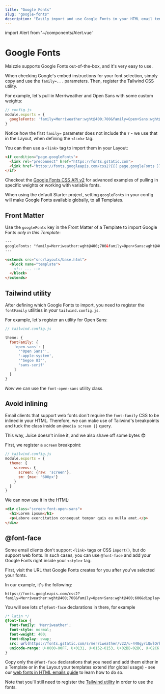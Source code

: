 ```yaml
---
title: "Google Fonts"
slug: "google-fonts"
description: "Easily import and use Google Fonts in your HTML email templates"
---
```


import Alert from '~/components/Alert.vue'

# Google Fonts

Maizzle supports Google Fonts out-of-the-box, and it's very easy to use. 

When checking Google's embed instructions for your font selection, simply copy and use the `family=...` parameters. Then, register the Tailwind CSS utility.

For example, let's pull in Merriweather and Open Sans with some custom weights:

```js
// config.js
module.exports = {
  googleFonts: 'family=Merriweather:wght@400;700&family=Open+Sans:wght@400;600'
}
```

Notice how the first `family=` parameter does not include the `?` - we use that in the Layout, when defining the `<link>` tag.

You can then use a `<link>` tag to import them in your Layout:

```html
<if condition="page.googleFonts">
  <link rel="preconnect" href="https://fonts.gstatic.com">
  <link href="https://fonts.googleapis.com/css2?{{{ page.googleFonts }}}&display=swap" rel="stylesheet" media="screen">
</if>
```

Checkout the [Google Fonts CSS API v2](https://developers.google.com/fonts/docs/css2) for advanced examples of pulling in specific weights or working with variable fonts.

<alert>When using the default Starter project, setting <code>googleFonts</code> in your config will make Google Fonts available globally, to all Templates.</alert>


## Front Matter

Use the `googleFonts` key in the Front Matter of a Template to import Google Fonts _only in this Template_:

```html
---
googleFonts: "family=Merriweather:wght@400;700&family=Open+Sans:wght@400;600"
---

<extends src="src/layouts/base.html">
  <block name="template">
    <!-- ... -->
  </block>
</extends>
```

## Tailwind utility

After defining which Google Fonts to import, you need to register the `fontFamily` utilities in your `tailwind.config.js`.

For example, let's register an utility for Open Sans:

```js
// tailwind.config.js

theme: {
  fontFamily: {
    'open-sans': [
      '"Open Sans"',
      '-apple-system',
      '"Segoe UI"',
      'sans-serif'
    ]
  }
}
```

_Now_ we can use the `font-open-sans` utility class.

## Avoid inlining

Email clients that support web fonts don't require the `font-family` CSS to be inlined in your HTML. 
Therefore, we can make use of Tailwind's breakpoints and tuck the class inside an `@media screen {}` query. 

This way, Juice doesn't inline it, and we also shave off some bytes 😎

First, we register a `screen` breakpoint:

```js
// tailwind.config.js
module.exports = {
  theme: {
    screens: {
      screen: {raw: 'screen'},
      sm: {max: '600px'}
    }
  }
}
```

We can now use it in the HTML:

```html
<div class="screen:font-open-sans">
  <h1>Lorem ipsum</h1>
  <p>Labore exercitation consequat tempor quis eu nulla amet.</p>
</div>
```

## @font-face

Some email clients don't support `<link>` tags or CSS `import()`, but do support web fonts.
In such cases, you can use `@font-face` and add your Google Fonts right inside your `<style>` tag.

First, visit the URL that Google Fonts creates for you after you've selected your fonts. 

In our example, it's the following:

```
https://fonts.googleapis.com/css2?family=Merriweather:wght@400;700&family=Open+Sans:wght@400;600&display=swap
```

You will see lots of `@font-face` declarations in there, for example

```css
/* latin */
@font-face {
  font-family: 'Merriweather';
  font-style: normal;
  font-weight: 400;
  font-display: swap;
  src: url(https://fonts.gstatic.com/s/merriweather/v22/u-440qyriQwlOrhSvowK_l5-fCZM.woff2) format('woff2');
  unicode-range: U+0000-00FF, U+0131, U+0152-0153, U+02BB-02BC, U+02C6, U+02DA, U+02DC, U+2000-206F, U+2074, U+20AC, U+2122, U+2191, U+2193, U+2212, U+2215, U+FEFF, U+FFFD;
}
```

Copy only the `@font-face` declarations that you need and add them either in a Template or in the Layout your templates extend (for global usage) - see our [web fonts in HTML emails guide](https://maizzle.com/guides/custom-web-fonts-html-emails-font-face/#add-in-template) to learn how to do so.

Note that you'll still need to register the [Tailwind utility](#tailwind-utility) in order to use the fonts.
